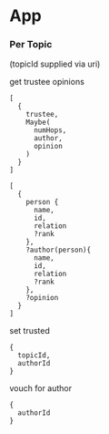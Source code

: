 # App

### Per Topic
(topicId supplied via uri)

get trustee opinions
```
[
  { 
    trustee,
    Maybe(
      numHops,
      author,
      opinion
    )
  }
]

[
  { 
    person {
      name,
      id,
      relation
      ?rank
    },
    ?author(person){
      name,
      id,
      relation
      ?rank
    },
    ?opinion  
  }
]
```    

set trusted
```
{
  topicId,
  authorId
}
```

vouch for author
```
{
  authorId
}

